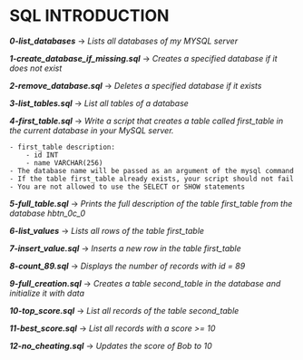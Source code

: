 # SQL INTRODUCTION

***0-list_databases*** -> *Lists all databases of my MYSQL server*

***1-create_database_if_missing.sql*** -> *Creates a specified database if it does not exist*

***2-remove_database.sql*** -> *Deletes a specified database if it exists*

***3-list_tables.sql*** -> *List all tables of a database*

***4-first_table.sql*** -> *Write a script that creates a table called first_table in the current database in your MySQL server.*

	- first_table description:
		- id INT
		- name VARCHAR(256)
	- The database name will be passed as an argument of the mysql command
	- If the table first_table already exists, your script should not fail
	- You are not allowed to use the SELECT or SHOW statements

***5-full_table.sql*** -> *Prints the full description of the table first_table from the database hbtn_0c_0*

***6-list_values*** -> *Lists all rows of the table first_table*

***7-insert_value.sql*** -> *Inserts a new row in the table first_table*

***8-count_89.sql*** -> *Displays the number of records with id = 89*

***9-full_creation.sql*** -> *Creates a table second_table in the database and initialize it with data*

***10-top_score.sql*** -> *List all records of the table second_table*

***11-best_score.sql*** -> *List all records with a score >= 10*

***12-no_cheating.sql*** -> *Updates the score of Bob to 10*
